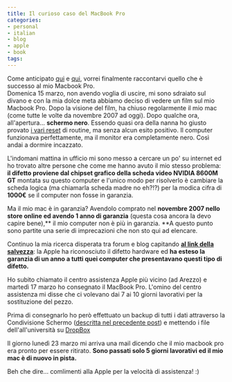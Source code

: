```yaml
---
title: Il curioso caso del MacBook Pro
categories:
- personal
- italian
- blog
- apple
- book
tags:
---
```

Come anticipato [qui]({{site.url}}/2009/03/18/howto-dropbox-condividi-i-tuoi-file/)
e [qui]({{site.url}}/2009/03/20/howto-abilitare-condivisione-schermo-su-osx-da-terminale/),
vorrei finalmente raccontarvi quello che è successo al mio Macbook Pro.  
Domenica 15 marzo, non avendo voglia di uscire, mi sono sdraiato sul divano e
con la mia dolce meta abbiamo deciso di vedere un film sul mio Macbook Pro.
Dopo la visione del film, ha chiuso regolarmente il mio mac (come tutte le
volte da novembre 2007 ad oggi). Dopo qualche ora, all'apertura... **schermo
nero**. Essendo quasi ora della nanna ho giusto provato [i vari
reset]({{site.url}}/2009/02/25/howto-reset-della-pram-nvram-e-pmu-nei-mac/)
di routine, ma senza alcun esito positivo. Il computer funzionava
perfettamente, ma il monitor era completamente nero. Così andai a dormire
incazzato.

L'indomani mattina in ufficio mi sono messo a cercare un po' su internet ed ho
trovato altre persone che come me hanno avuto il mio stesso problema: **il
difetto proviene dal chipset grafico della scheda video NVIDIA 8600M GT**
montata su questo computer e l'unico modo per risolverlo è cambiare la scheda
logica (ma chiamarla scheda madre no eh?!?) per la modica cifra di **1000€**
se il computer non fosse in garanzia.

Ma il mio mac è in garanzia? Avendolo comprato nel **novembre 2007 nello store
online ed avendo 1 anno di garanzia** (questa cosa ancora la devo capire
bene),** il mio computer non è più in garanzia. **A questo punto sono partite
una serie di imprecazioni che non sto qui ad elencare.

Continuo la mia ricerca disperata tra forum e blog capitando **[al link della
salvezza](http://support.apple.com/kb/TS2377?viewlocale=it_IT)**: la Apple ha
riconosciuto il difetto hardware ed **ha esteso la garanzia di un anno a tutti
quei computer che presentavano questi tipo di difetto.**

Ho subito chiamato il centro assistenza Apple più vicino (ad Arezzo) e martedì
17 marzo ho consegnato il MacBook Pro. L'omino del centro assistenza mi disse
che ci volevano dai 7 ai 10 giorni lavorativi per la sostituzione del pezzo.

Prima di consegnarlo ho però effettuato un backup di tutti i dati attraverso
la Condivisione Schermo ([descritta nel precedente
post]({{site.url}}/2009/03/20/howto-abilitare-condivisione-schermo-su-osx-da-terminale/))
e mettendo i file dell'all'università su [DropBox]({{site.url}}/2009/03/18/howto-dropbox-condividi-i-tuoi-file/)

Il giorno lunedì 23 marzo mi arriva una mail dicendo che il mio macbook pro
era pronto per essere ritirato. **Sono passati solo 5 giorni lavorativi ed il
mio mac è di nuovo in pista.**

Beh che dire... comlimenti alla Apple per la velocità di assistenza! :)
